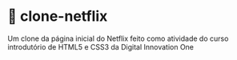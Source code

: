 # :rocket: clone-netflix
Um clone da página inicial do Netflix feito como atividade do curso introdutório de HTML5 e CSS3 da Digital Innovation One
